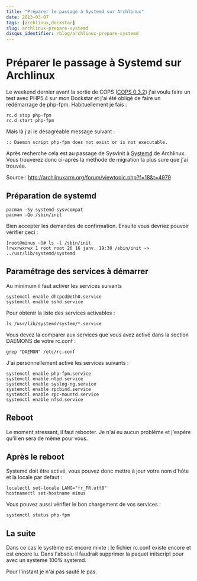 ```yaml
---
title: "Préparer le passage à Systemd sur Archlinux"
date: 2013-03-07
tags: [archlinux,dockstar]
slug: archlinux-prepare-systemd
disqus_identifier: /blog/archlinux-prepare-systemd
---
```

# Préparer le passage à Systemd sur Archlinux

Le weekend dernier avant la sortie de COPS ([COPS 0.3.2](/blog/cops-0.3.2)) j'ai voulu faire un test avec PHP5.4 sur mon Dockstar et j'ai été obligé de faire un redémarrage de php-fpm. Habituellement je fais :

```
rc.d stop php-fpm
rc.d start php-fpm
```

Mais là j'ai le désagréable message suivant :

```
:: Daemon script php-fpm does not exist or is not executable.
```

Après recherche cela est au passage de Sysvinit à [Systemd](https://wiki.archlinux.org/index.php/Systemd) de Archlinux. Vous trouverez donc ci-après la méthode de migration la plus sure que j'ai trouvée.

Source : http://archlinuxarm.org/forum/viewtopic.php?f=18&t=4979

## Préparation de systemd

```shell
pacman -Sy systemd-sysvcompat
pacman -Qo /sbin/init
```

Bien accepter les demandes de confirmation. Ensuite vous devriez pouvoir vérifier ceci :

```shell
[root@minus ~]# ls -l /sbin/init
lrwxrwxrwx 1 root root 26 16 janv. 19:38 /sbin/init -> ../usr/lib/systemd/systemd
```

## Paramétrage des services à démarrer

Au minimum il faut activer les services suivants

```shell
systemctl enable dhcpcd@eth0.service
systemctl enable sshd.service
```

Pour obtenir la liste des services activables :

```shell
ls /usr/lib/systemd/system/*.service
```

Vous devez la comparer aux services que vous avez activé dans la section DAEMONS de votre rc.conf :

```
grep "DAEMON" /etc/rc.conf
```

J'ai personnellement activé les services suivants :

```shell
systemctl enable php-fpm.service
systemctl enable ntpd.service
systemctl enable syslog-ng.service
systemctl enable rpcbind.service
systemctl enable rpc-mountd.service
systemctl enable nfsd.service
```

## Reboot

Le moment stressant, il faut rebooter. Je n'ai eu aucun problème et j'espère qu'il en sera de même pour vous.

## Après le reboot

Systemd doit être activé, vous pouvez donc mettre à jour votre nom d'hôte et la locale par defaut :

```
localectl set-locale LANG="fr_FR.utf8"
hostnamectl set-hostname minus
```

Vous pouvez aussi vérifier le bon chargement de vos services : 

```shell
systemctl status php-fpm
```

## La suite

Dans ce cas le système est encore mixte : le fichier rc.conf existe encore et est encore lu. Dans l'absolu il faudrait supprimer la paquet initscript pour avec un systeme 100% systemd.

Pour l'instant je n'ai pas sauté le pas.
